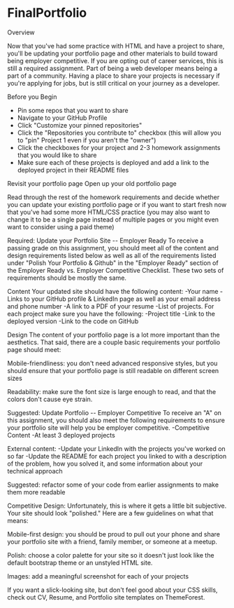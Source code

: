 # FinalPortfolio

Overview

Now that you've had some practice with HTML and have a project to share, you'll be updating your portfolio page and other materials to build toward being employer competitive.
If you are opting out of career services, this is still a required assignment. Part of being a web developer means being a part of a community. Having a place to share your projects is necessary if you're applying for jobs, but is still critical on your journey as a developer.

Before you Begin
- Pin some repos that you want to share
- Navigate to your GitHub Profile
- Click "Customize your pinned repositories"
- Click the "Repositories you contribute to" checkbox (this will allow you to "pin" Project 1 even if you aren't the "owner")
- Click the checkboxes for your project and 2-3 homework assignments that you would like to share
- Make sure each of these projects is deployed and add a link to the deployed project in their README files

Revisit your portfolio page
Open up your old portfolio page

Read through the rest of the homework requirements and decide whether you can update your existing portfolio page or if you want to start fresh now that you've had some more HTML/CSS practice (you may also want to change it to be a single page instead of multiple pages or you might even want to consider using a paid theme)


Required: Update your Portfolio Site -- Employer Ready
To receive a passing grade on this assignment, you should meet all of the content and design requirements listed below as well as all of the requirements listed under "Polish Your Portfolio & Github" in the "Employer Ready" section of the Employer Ready vs. Employer Competitive Checklist. These two sets of requirements should be mostly the same.

Content
Your updated site should have the following content:
-Your name
-Links to your GitHub profile & LinkedIn page as well as your email address and phone number
-A link to a PDF of your resume
-List of projects. For each project make sure you have the following:
-Project title
-Link to the deployed version
-Link to the code on GitHub


Design
The content of your portfolio page is a lot more important than the aesthetics. That said, there are a couple basic requirements your portfolio page should meet:

Mobile-friendliness: you don't need advanced responsive styles, but you should ensure that your portfolio page is still readable on different screen sizes

Readability: make sure the font size is large enough to read, and that the colors don't cause eye strain.

Suggested: Update Portfolio -- Employer Competitive
To receive an "A" on this assignment, you should also meet the following requirements
to ensure your portfolio site will help you be employer competitive.
-Competitive Content
-At least 3 deployed projects

External content:
-Update your LinkedIn with the projects you've worked on so far
-Update the README for each project you linked to with a description of the problem,
 how you solved it, and some information about your technical approach

Suggested: refactor some of your code from earlier assignments to make them more readable

Competitive Design:
Unfortunately, this is where it gets a little bit subjective. Your site should look
"polished." Here are a few guidelines on what that means:

Mobile-first design: you should be proud to pull out your phone and share
your portfolio site with a friend, family member, or someone at a meetup.

Polish: choose a color palette for your site so it doesn't just look like
the default bootstrap theme or an unstyled HTML site.

Images: add a meaningful screenshot for each of your projects

If you want a slick-looking site, but don't feel good about your CSS skills,
check out CV, Resume, and Portfolio site templates on ThemeForest.
